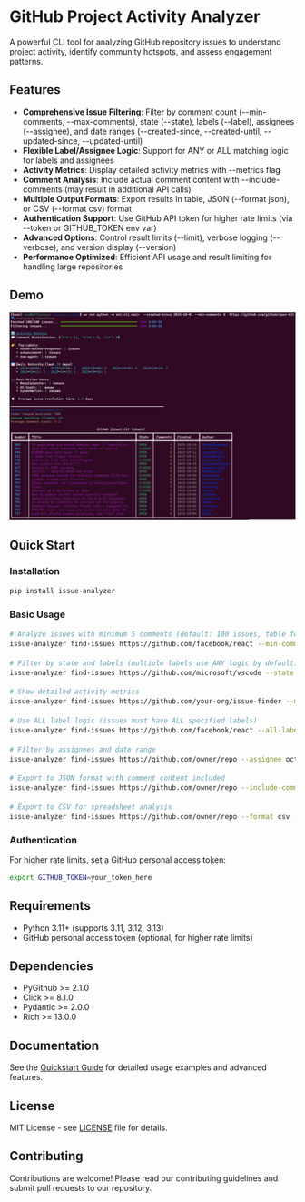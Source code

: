 # GitHub Project Activity Analyzer

A powerful CLI tool for analyzing GitHub repository issues to understand project activity, identify community hotspots, and assess engagement patterns.

## Features

- **Comprehensive Issue Filtering**: Filter by comment count (--min-comments, --max-comments), state (--state), labels (--label), assignees (--assignee), and date ranges (--created-since, --created-until, --updated-since, --updated-until)
- **Flexible Label/Assignee Logic**: Support for ANY or ALL matching logic for labels and assignees
- **Activity Metrics**: Display detailed activity metrics with --metrics flag
- **Comment Analysis**: Include actual comment content with --include-comments (may result in additional API calls)
- **Multiple Output Formats**: Export results in table, JSON (--format json), or CSV (--format csv) format
- **Authentication Support**: Use GitHub API token for higher rate limits (via --token or GITHUB_TOKEN env var)
- **Advanced Options**: Control result limits (--limit), verbose logging (--verbose), and version display (--version)
- **Performance Optimized**: Efficient API usage and result limiting for handling large repositories

## Demo

![GitHub Project Activity Analyzer Demo](images/demo.png)

## Quick Start

### Installation

```bash
pip install issue-analyzer
```

### Basic Usage

```bash
# Analyze issues with minimum 5 comments (default: 100 issues, table format)
issue-analyzer find-issues https://github.com/facebook/react --min-comments 5

# Filter by state and labels (multiple labels use ANY logic by default)
issue-analyzer find-issues https://github.com/microsoft/vscode --state open --label bug --label enhancement

# Show detailed activity metrics
issue-analyzer find-issues https://github.com/your-org/issue-finder --metrics --limit 50

# Use ALL label logic (issues must have ALL specified labels)
issue-analyzer find-issues https://github.com/facebook/react --all-labels --label bug --label "good first issue"

# Filter by assignees and date range
issue-analyzer find-issues https://github.com/owner/repo --assignee octocat --created-since 2024-01-01 --updated-until 2024-12-31

# Export to JSON format with comment content included
issue-analyzer find-issues https://github.com/owner/repo --include-comments --format json --limit 10 > issues.json

# Export to CSV for spreadsheet analysis
issue-analyzer find-issues https://github.com/owner/repo --format csv --min-comments 10 > issues.csv
```

### Authentication

For higher rate limits, set a GitHub personal access token:

```bash
export GITHUB_TOKEN=your_token_here
```

## Requirements

- Python 3.11+ (supports 3.11, 3.12, 3.13)
- GitHub personal access token (optional, for higher rate limits)

## Dependencies

- PyGithub >= 2.1.0
- Click >= 8.1.0
- Pydantic >= 2.0.0
- Rich >= 13.0.0

## Documentation

See the [Quickstart Guide](specs/001-github-issue/quickstart.md) for detailed usage examples and advanced features.

## License

MIT License - see [LICENSE](LICENSE) file for details.

## Contributing

Contributions are welcome! Please read our contributing guidelines and submit pull requests to our repository.
